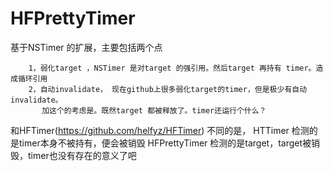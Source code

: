 # HFPrettyTimer
 
 基于NSTimer 的扩展，主要包括两个点
 
        1，弱化target ，NSTimer 是对target 的强引用。然后target 再持有 timer。造成循环引用
        2，自动invalidate， 现在github上很多弱化target的timer，但是极少有自动invalidate。
           加这个的考虑是。既然target 都被释放了。timer还运行个什么？
  
  和HFTimer(https://github.com/helfyz/HFTimer) 不同的是， HTTimer 检测的是timer本身不被持有，便会被销毁
  HFPrettyTimer 检测的是target，target被销毁，timer也没有存在的意义了吧
 
